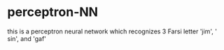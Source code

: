 # perceptron-NN
this is a perceptron neural network which recognizes 3 Farsi letter 'jim', ' sin', and 'gaf' 
